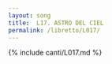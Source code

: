 ```yaml
---
layout: song
title:  L17. ASTRO DEL CIEL
permalink: /libretto/L017/
---
```

{% include canti/L017.md %}   